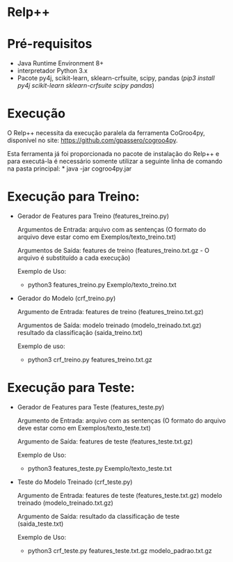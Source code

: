 # Relp++

# Pré-requisitos
 - Java Runtime Environment 8+
 - interpretador Python 3.x
 - Pacote py4j, scikit-learn, sklearn-crfsuite, scipy, pandas (*pip3 install py4j scikit-learn sklearn-crfsuite scipy pandas*)


# Execução
O Relp++ necessita da execução paralela da ferramenta CoGroo4py, disponível no site: https://github.com/gpassero/cogroo4py.

Esta ferramenta já foi proporcionada no pacote de instalação do Relp++ e para executá-la é necessário somente utilizar a seguinte linha de comando na pasta principal:
    * java -jar cogroo4py.jar

# Execução para Treino:

- Gerador de Features para Treino (features_treino.py)

    Argumentos de Entrada:
   	 arquivo com as sentenças (O formato do arquivo deve estar como em Exemplos/texto_treino.txt)

    Argumentos de Saída:
   	 features de treino (features_treino.txt.gz - O arquivo é substituído a cada execução)

    Exemplo de Uso:
   	* python3 features_treino.py Exemplo/texto_treino.txt

- Gerador do Modelo (crf_treino.py)

    Argumento de Entrada:
   	 features de treino (features_treino.txt.gz)
    
    Argumentos de Saída:
   	 modelo treinado (modelo_treinado.txt.gz) 
            resultado da classificação (saida_treino.txt)

    Exemplo de uso:
   	*  python3 crf_treino.py features_treino.txt.gz

# Execução para Teste:

- Gerador de Features para Teste (features_teste.py)

    Argumento de Entrada:
   	 arquivo com as sentenças (O formato do arquivo deve estar como em Exemplos/texto_teste.txt)
    
    Argumento de Saída:
   	 features de teste (features_teste.txt.gz)

    Exemplo de Uso:
   	* python3 features_teste.py Exemplo/texto_teste.txt

- Teste do Modelo Treinado (crf_teste.py)

    Argumento de Entrada:
   	 features de teste (features_teste.txt.gz)
   	 modelo treinado (modelo_treinado.txt.gz)
    
    Argumento de Saída:
   	 resultado da classificação de teste (saida_teste.txt)

    Exemplo de Uso:
   	* python3 crf_teste.py features_teste.txt.gz modelo_padrao.txt.gz

